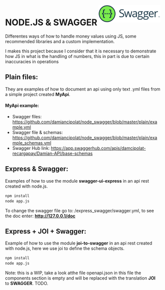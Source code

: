 <img src="https://github.com/damiancipolat/node_swagger/blob/master/doc/logo.png?raw=true" width="200px" align="right" />

# NODE.JS & SWAGGER
Differentes ways of how to handle money values using JS, some recommended libraries and a custom implementation.

I makes this project because I consider that it is necessary to demonstrate how JS in what is the handling of numbers, this in part is due to certain inaccuracies in operations

## Plain files:
They are examples of how to document an api using only text .yml files from a simple project created **MyApi**.

#### **MyApi example**:
- Swagger files: https://github.com/damiancipolat/node_swagger/blob/master/plain/example.yml
- Swagger file & schemas: https://github.com/damiancipolat/node_swagger/blob/master/plain/example_schemas.yml
- Swagger Hub link: https://app.swaggerhub.com/apis/damcipolat-recargapay/Damian-API/base-schemas

## Express & Swagger:
Examples of how to use the module **swagger-ui-express** in an api rest created with node.js.

```sh
npm install
node app.js
```

To change the swagger file go to: /express_swagger/swagger.yml, to see the doc enter: **http://127.0.0.1/doc**

## Express  + JOI + Swagger:
Example of how to use the module **joi-to-swagger** in an api rest created with node.js, here we use joi to define the schema objects.

```sh
npm install
node app.js
```

Note: this is a WIP, take a look atthe file openapi.json in this file the components section is empty and will be replaced with the translation **JOI** to **SWAGGER**. TODO. 
